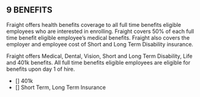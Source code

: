 ## 9 BENEFITS

Fraight offers health benefits coverage to all full time benefits eligible employees who are interested in enrolling. Fraight covers 50% of each full time benefit eligible employee’s medical benefits. Fraight also covers the employer and employee cost of Short and Long Term Disability insurance.

Fraight offers Medical, Dental, Vision, Short and Long Term Disability, Life and 401k benefits. All full time benefits eligible employees are eligible for benefits upon day 1 of hire.

- [] 401k
- [] Short Term, Long Term Insurance
